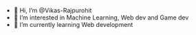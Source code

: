 - 👋 Hi, I’m @Vikas-Rajpurohit
- 👀 I’m interested in Machine Learning, Web dev and Game dev
- 🌱 I’m currently learning Web development
